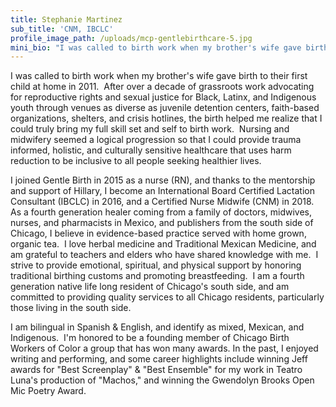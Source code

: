 ```yaml
---
title: Stephanie Martinez
sub_title: 'CNM, IBCLC'
profile_image_path: /uploads/mcp-gentlebirthcare-5.jpg
mini_bio: "I was called to birth work when my brother's wife gave birth to their first child at home in 2011.\_ After over a decade of grassroots work advocating for reproductive rights and sexual justice for Black, Latinx, and Indigenous youth through venues as diverse as juvenile detention centers, faith-based organizations, shelters, and crisis hotlines, the birth helped me realize that I could truly bring my full skill set and self to birth work"
---
```


I was called to birth work when my brother's wife gave birth to their first child at home in 2011.&nbsp; After over a decade of grassroots work advocating for reproductive rights and sexual justice for Black, Latinx, and Indigenous youth through venues as diverse as juvenile detention centers, faith-based organizations, shelters, and crisis hotlines, the birth helped me realize that I could truly bring my full skill set and self to birth work.&nbsp; Nursing and midwifery seemed a logical progression so that I could provide trauma informed, holistic, and culturally sensitive healthcare that uses harm reduction to be inclusive to all people seeking healthier lives.

I joined Gentle Birth in 2015 as a nurse (RN), and thanks to the mentorship and support of Hillary, I become an International Board Certified Lactation Consultant (IBCLC) in 2016, and a Certified Nurse Midwife (CNM) in 2018.&nbsp; As a fourth generation healer coming from a family of doctors, midwives, nurses, and pharmacists in Mexico, and publishers from the south side of Chicago, I believe in evidence-based practice served with home grown, organic tea.&nbsp; I love herbal medicine and Traditional Mexican Medicine, and am grateful to teachers and elders who have shared knowledge with me.&nbsp; I strive to provide emotional, spiritual, and physical support by honoring traditional birthing customs and promoting breastfeeding.&nbsp; I am a fourth generation native life long resident of Chicago's south side, and am committed to providing quality services to all Chicago residents, particularly those living in the south side.&nbsp;&nbsp;

I am bilingual in Spanish & English, and identify as mixed, Mexican, and Indigenous.&nbsp; I'm honored to be a founding member of Chicago Birth Workers of Color a group that has won many awards. In the past, I enjoyed writing and performing, and some career highlights include winning Jeff awards for "Best Screenplay" & "Best Ensemble" for my work in Teatro Luna's production of "Machos," and winning the Gwendolyn Brooks Open Mic Poetry Award.